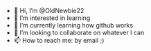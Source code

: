 - 👋 Hi, I’m @OldNewbie22
- 👀 I’m interested in learning
- 🌱 I’m currently learning how github works
- 💞️ I’m looking to collaborate on whatever I can
- 📫 How to reach me: by email ;)

<!---
OldNewbie22/OldNewbie22 is a ✨ special ✨ repository because its `README.md` (this file) appears on your GitHub profile.
You can click the Preview link to take a look at your changes.
--->
